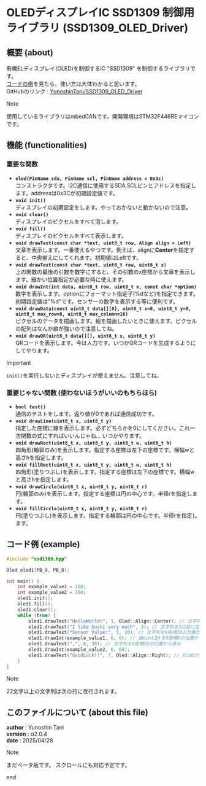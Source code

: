 # OLEDディスプレイIC SSD1309 制御用ライブラリ (SSD1309_OLED_Driver)

## 概要 (about)

有機ELディスプレイ(OLED)を制御するIC "SSD1309" を制御するライブラリです。  
[コードの例](#コード例-example)を見たら、使い方は大体わかると思います。  
GitHubのリンク : [YunoshinTani/SSD1309_OLED_Driver](https://github.com/YunoshinTani/SSD1309_OLED_Driver.git)

> [!NOTE]
> 使用しているライブラリはmbedCANです。開発環境はSTM32F446REマイコンです。

## 機能 (functionalities)

### 重要な関数

- **`oled(PinName sda, PinName scl, PinName address = 0x3c)`**  
コンストラクタです。I2C通信に使用するSDA,SCLピンとアドレスを指定します。addressは0x3Cが初期設定値です。
- **`void init()`**  
ディスプレイの初期設定をします。やっておかないと動かないので注意。
- **`void clear()`**  
ディスプレイのピクセルをすべて消します。
- **`void fill()`**  
ディスプレイのピクセルをすべて表示します。
- **`void drawText(const char *text, uint8_t row, Align align = Left)`**  
文章を表示します。一番使えるやつです。例えば、alignに**Center**を指定すると、中央揃えにしてくれます。初期値はLeftです。
- **`void drawText(const char *text, uint8_t row, uint8_t x)`**  
上の関数の最後の引数を数字にすると、その引数のx座標から文章を表示します。細かい位置指定が必要な時に使えます。
- **`void drawInt(int data, uint8_t row, uint8_t x, const char *option)`**  
数字を表示します。optionにフォーマット指定子(%dなど)を指定できます。初期設定値は"%d"です。センサーの数字を表示する等に便利です。
- **`void drawData(const uint8_t data[][8], uint8_t x=0, uint8_t y=0, uint8_t max_row=8, uint8_t max_column=16)`**  
ピクセルのデータを描画します。絵を描画したいときに使えます。ピクセルの配列はなんか癖が強いので注意してね。
- **`void drawQR(uint8_t data[][], uint8_t x, uint8_t y)`**  
QRコードを表示します。今は人力です。いつかQRコードを生成するようにしてやります。

> [!IMPORTANT]
> `init()`を実行しないとディスプレイが使えません。注意してね。

### 重要じゃない関数 (使わないほうがいいのもちらほら)

- **`bool test()`**  
通信のテストをします。返り値が0であれば通信成功です。
- **`void drawLine(uint8_t x, uint8_t y)`**  
指定した座標に線を表示します。必ずどちらかを0にしてください。これ一次関数の式にすればいいんじゃね... いつかやります。
- **`void drawRect(uint8_t x, uint8_t y, uint8_t w, uint8_t h)`**  
四角形(輪郭のみ)を表示します。指定する座標は左下の座標です。横幅wと高さhを指定します。
- **`void fillRect(uint8_t x, uint8_t y, uint8_t w, uint8_t h)`**  
四角形(塗りつぶし)を表示します。指定する座標は左下の座標です。横幅wと高さhを指定します。
- **`void drawCircle(uint8_t x, uint8_t y, uint8_t r)`**  
円(輪郭のみ)を表示します。指定する座標は円の中心です。半径rを指定します。
- **`void fillCircle(uint8_t x, uint8_t y, uint8_t r)`**  
円(塗りつぶし)を表示します。指定する輪郭は円の中心です。半径rを指定します。

## コード例 (example)

```cpp
#include "ssd1309.hpp"

Oled oled1(PB_9, PB_8);

int main() {
    int example_value1 = 100;
    int example_value2 = 200;
    oled1.init();
    oled1.fill();
    oled1.clear();
    while (true) {
        oled1.drawText("HelloWorld!", 1, Oled::Align::Center); // 文字列を1行目に中央揃えで表示
        oled1.drawText("I like Sushi very much", 3); // 文字列を3行目に左揃え(デフォルト)で表示
        oled1.drawText("Sensor Value:", 5, 20); // 文字列をX座標20の位置から表示
        oled1.drawInt(example_value1, 6, 0); // 値(int型)をX座標0の位置から表示
        oled1.drawText(",", 6, 30); // 文字列をX座標20の位置から表示
        oled1.drawInt(example_value2, 6, 60);
        oled1.drawText("GoodLuck!!", 7, Oled::Align::Right); // 行は0から7まで
    }
}
```

> [!NOTE]
> 22文字以上の文字列は次の行に改行されます。

## このファイルについて (about this file)

**author**  : Yunoshin Tani  
**version** : α2.0.4  
**date**    : 2025/04/28  

> [!NOTE]
> まだベータ版です。
> スクロールにも対応予定です。

end

